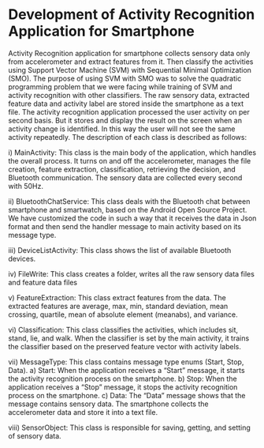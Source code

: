 # Development of Activity Recognition Application for Smartphone 
Activity Recognition application for smartphone collects sensory data only from accelerometer and extract features from it. Then classify the activities using Support Vector Machine (SVM) with Sequential Minimal Optimization (SMO). The purpose of using SVM with SMO was to solve the quadratic programming problem that we were facing while training of SVM and activity recognition with other classifiers. 
The raw sensory data, extracted feature data and activity label are stored inside the smartphone as a text file. The activity recognition application processed the user activity on per second basis. But it stores and display the result on the screen when an activity change is identified. In this way the user will not see the same activity repeatedly. The description of each class is described as follows:

i)	MainActivity:
This class is the main body of the application, which handles the overall process. It turns on and off the accelerometer, manages the file creation, feature extraction, classification, retrieving the decision, and Bluetooth communication. The sensory data are collected every second with 50Hz.

ii)	BluetoothChatService:
This class deals with the Bluetooth chat between smartphone and smartwatch, based on the Android Open Source Project. We have customized the code in such a way that it receives the data in Json format and then send the handler message to main activity based on its message type.

iii)	DeviceListActivity:
This class shows the list of available Bluetooth devices.

iv)	FileWrite:
This class creates a folder, writes all the raw sensory data files and feature data files

v)	FeatureExtraction:
This class extract features from the data. The extracted features are average, max, min, standard deviation, mean crossing, quartile, mean of absolute element (meanabs), and variance. 

vi)	Classification:
This class classifies the activities, which includes sit, stand, lie, and walk. When the classifier is set by the main activity, it trains the classifier based on the preserved feature vector with activity labels.

vii)	MessageType:
This class contains message type enums (Start, Stop, Data).
a)	Start: When the application receives a “Start” message, it starts the activity recognition process on the smartphone.
b)	Stop: When the application receives a “Stop” message, it stops the activity recognition process on the smartphone.
c)	Data: The “Data” message shows that the message contains sensory data. The smartphone collects the accelerometer data and store it into a text file. 

viii)	SensorObject:
This class is responsible for saving, getting, and setting of sensory data.

